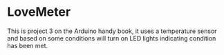 # LoveMeter
This is project 3 on the Arduino handy book, it uses a temperature sensor and based on some conditions will turn on LED lights indicating condition has been met.
